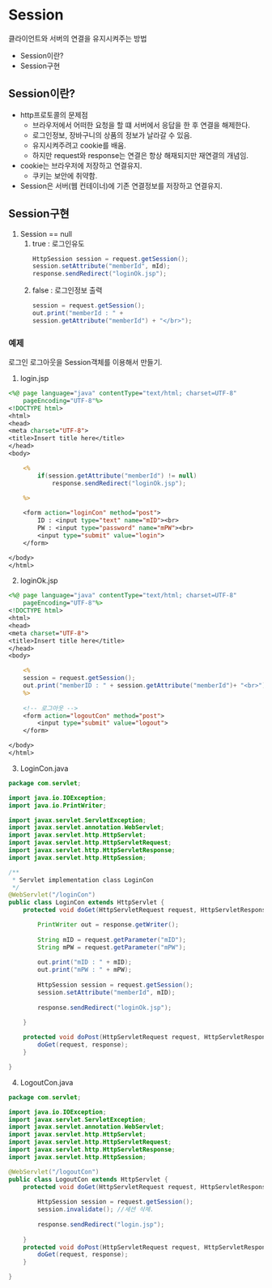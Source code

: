 # Session

클라이언트와 서버의 연결을 유지시켜주는 방법

- Session이란?
- Session구현

## Session이란?

- http프로토콜의 문제점 
  - 브라우저에서 어떠한 요청을 할 떄 서버에서 응답을 한 후 연결을 해제한다.
  - 로그인정보, 장바구니의 상품의 정보가 날라갈 수 있음.
  - 유지시켜주려고 cookie를 배움.
  - 하지만 request와 response는 연결은 항상 해재되지만 재연결의 개념임.
- cookie는 브라우저에 저장하고 연결유지.
  - 쿠키는 보안에 취약함.
- Session은 서버(웹 컨테이너)에 기존 연결정보를 저장하고 연결유지.


## Session구현

1. Session == null
   1. true : 로그인유도
        ```java
        HttpSession session = request.getSession();
        session.setAttribute("memberId", mId);
        response.sendRedirect("loginOk.jsp");
        ```
   2. false : 로그인정보 출력
        ```java
        session = request.getSession();
        out.print("memberId : " +
        session.getAttribute("memberId") + "</br>");
        ```

### 예제

로그인 로그아웃을 Session객체를 이용해서 만들기.

1. login.jsp

```jsp
<%@ page language="java" contentType="text/html; charset=UTF-8"
    pageEncoding="UTF-8"%>
<!DOCTYPE html>
<html>
<head>
<meta charset="UTF-8">
<title>Insert title here</title>
</head>
<body>

	<%
		if(session.getAttribute("memberId") != null)
			response.sendRedirect("loginOk.jsp");
			
	%>

	<form action="loginCon" method="post">
		ID : <input type="text" name="mID"><br>
		PW : <input type="password" name="mPW"><br>
		<input type="submit" value="login">
	</form>

</body>
</html>
```

2. loginOk.jsp

```jsp
<%@ page language="java" contentType="text/html; charset=UTF-8"
    pageEncoding="UTF-8"%>
<!DOCTYPE html>
<html>
<head>
<meta charset="UTF-8">
<title>Insert title here</title>
</head>
<body>

	<%
	session = request.getSession();
	out.print("memberID : " + session.getAttribute("memberId")+ "<br>");
	%>
	
	<!-- 로그아웃 -->
	<form action="logoutCon" method="post">
		<input type="submit" value="logout">
	</form>

</body>
</html>
```

3. LoginCon.java

```java
package com.servlet;

import java.io.IOException;
import java.io.PrintWriter;

import javax.servlet.ServletException;
import javax.servlet.annotation.WebServlet;
import javax.servlet.http.HttpServlet;
import javax.servlet.http.HttpServletRequest;
import javax.servlet.http.HttpServletResponse;
import javax.servlet.http.HttpSession;

/**
 * Servlet implementation class LoginCon
 */
@WebServlet("/loginCon")
public class LoginCon extends HttpServlet {
	protected void doGet(HttpServletRequest request, HttpServletResponse response) throws ServletException, IOException {

		PrintWriter out = response.getWriter();
		
		String mID = request.getParameter("mID");
		String mPW = request.getParameter("mPW");
		
		out.print("mID : " + mID);
		out.print("mPW : " + mPW);
		
		HttpSession session = request.getSession();
		session.setAttribute("memberId", mID);
		
		response.sendRedirect("loginOk.jsp");
		
	}

	protected void doPost(HttpServletRequest request, HttpServletResponse response) throws ServletException, IOException {
		doGet(request, response);
	}

}

```

4. LogoutCon.java

```java
package com.servlet;

import java.io.IOException;
import javax.servlet.ServletException;
import javax.servlet.annotation.WebServlet;
import javax.servlet.http.HttpServlet;
import javax.servlet.http.HttpServletRequest;
import javax.servlet.http.HttpServletResponse;
import javax.servlet.http.HttpSession;

@WebServlet("/logoutCon")
public class LogoutCon extends HttpServlet {
	protected void doGet(HttpServletRequest request, HttpServletResponse response) throws ServletException, IOException {
	
		HttpSession session = request.getSession();
		session.invalidate(); //세션 삭제.
		
		response.sendRedirect("login.jsp");
	
	}
	protected void doPost(HttpServletRequest request, HttpServletResponse response) throws ServletException, IOException {
		doGet(request, response);
	}

}

```





